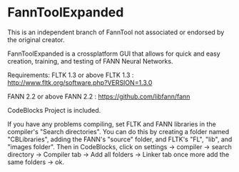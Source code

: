# FannToolExpanded
This is an independent branch of FannTool not associated or endorsed by the original creator.

FannToolExpanded is a crossplatform GUI that allows for quick and easy creation, training, and testing of FANN Neural Networks.

Requirements:
FLTK 1.3 or above
FLTK 1.3 : http://www.fltk.org/software.php?VERSION=1.3.0

FANN 2.2 or above
FANN 2.2 : https://github.com/libfann/fann

CodeBlocks Project is included.

If you have any problems compiling, set FLTK and FANN libraries in the compiler's "Search directories".
You can do this by creating a folder named "CBLibraries", adding the FANN's "source" folder, and FLTK's "FL", "lib", and "images folder". Then in CodeBlocks, click on settings -> compiler -> search directory -> Compiler tab -> Add all folders -> Linker tab once more add the same folders -> ok.
